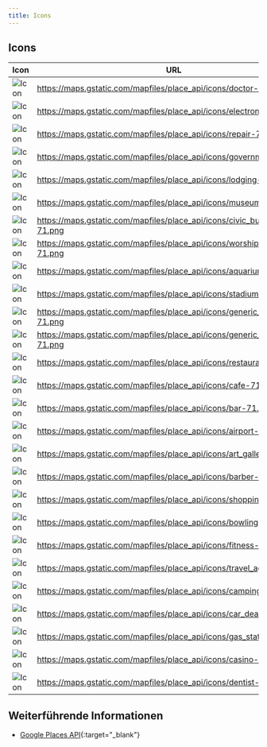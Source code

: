 ```yaml
---
title: Icons
---
```


## Icons

| Icon | URL |
|---|---|
| ![Icon](https://maps.gstatic.com/mapfiles/place_api/icons/doctor-71.png) | https://maps.gstatic.com/mapfiles/place_api/icons/doctor-71.png |
| ![Icon](https://maps.gstatic.com/mapfiles/place_api/icons/electronics-71.png) | https://maps.gstatic.com/mapfiles/place_api/icons/electronics-71.png |
| ![Icon](https://maps.gstatic.com/mapfiles/place_api/icons/repair-71.png) | https://maps.gstatic.com/mapfiles/place_api/icons/repair-71.png |
| ![Icon](https://maps.gstatic.com/mapfiles/place_api/icons/government-71.png) | https://maps.gstatic.com/mapfiles/place_api/icons/government-71.png |
| ![Icon](https://maps.gstatic.com/mapfiles/place_api/icons/lodging-71.png) | https://maps.gstatic.com/mapfiles/place_api/icons/lodging-71.png |
| ![Icon](https://maps.gstatic.com/mapfiles/place_api/icons/museum-71.png) | https://maps.gstatic.com/mapfiles/place_api/icons/museum-71.png |
| ![Icon](https://maps.gstatic.com/mapfiles/place_api/icons/civic_building-71.png) | https://maps.gstatic.com/mapfiles/place_api/icons/civic_building-71.png |
| ![Icon](https://maps.gstatic.com/mapfiles/place_api/icons/worship_general-71.png) | https://maps.gstatic.com/mapfiles/place_api/icons/worship_general-71.png |
| ![Icon](https://maps.gstatic.com/mapfiles/place_api/icons/aquarium-71.png) | https://maps.gstatic.com/mapfiles/place_api/icons/aquarium-71.png |
| ![Icon](https://maps.gstatic.com/mapfiles/place_api/icons/stadium-71.png) | https://maps.gstatic.com/mapfiles/place_api/icons/stadium-71.png |
| ![Icon](https://maps.gstatic.com/mapfiles/place_api/icons/generic_business-71.png) | https://maps.gstatic.com/mapfiles/place_api/icons/generic_business-71.png |
| ![Icon](https://maps.gstatic.com/mapfiles/place_api/icons/generic_recreational-71.png) | https://maps.gstatic.com/mapfiles/place_api/icons/generic_recreational-71.png |
| ![Icon](https://maps.gstatic.com/mapfiles/place_api/icons/restaurant-71.png) | https://maps.gstatic.com/mapfiles/place_api/icons/restaurant-71.png |
| ![Icon](https://maps.gstatic.com/mapfiles/place_api/icons/cafe-71.png) | https://maps.gstatic.com/mapfiles/place_api/icons/cafe-71.png |
| ![Icon](https://maps.gstatic.com/mapfiles/place_api/icons/bar-71.png) | https://maps.gstatic.com/mapfiles/place_api/icons/bar-71.png |
| ![Icon](https://maps.gstatic.com/mapfiles/place_api/icons/airport-71.png) | https://maps.gstatic.com/mapfiles/place_api/icons/airport-71.png |
| ![Icon](https://maps.gstatic.com/mapfiles/place_api/icons/art_gallery-71.png) | https://maps.gstatic.com/mapfiles/place_api/icons/art_gallery-71.png |
| ![Icon](https://maps.gstatic.com/mapfiles/place_api/icons/barber-71.png) | https://maps.gstatic.com/mapfiles/place_api/icons/barber-71.png |
| ![Icon](https://maps.gstatic.com/mapfiles/place_api/icons/shopping-71.png) | https://maps.gstatic.com/mapfiles/place_api/icons/shopping-71.png |
| ![Icon](https://maps.gstatic.com/mapfiles/place_api/icons/bowling-71.png) | https://maps.gstatic.com/mapfiles/place_api/icons/bowling-71.png |
| ![Icon](https://maps.gstatic.com/mapfiles/place_api/icons/fitness-71.png) | https://maps.gstatic.com/mapfiles/place_api/icons/fitness-71.png |
| ![Icon](https://maps.gstatic.com/mapfiles/place_api/icons/travel_agent-71.png) | https://maps.gstatic.com/mapfiles/place_api/icons/travel_agent-71.png |
| ![Icon](https://maps.gstatic.com/mapfiles/place_api/icons/camping-71.png) | https://maps.gstatic.com/mapfiles/place_api/icons/camping-71.png |
| ![Icon](https://maps.gstatic.com/mapfiles/place_api/icons/car_dealer-71.png) | https://maps.gstatic.com/mapfiles/place_api/icons/car_dealer-71.png |
| ![Icon](https://maps.gstatic.com/mapfiles/place_api/icons/gas_station-71.png) | https://maps.gstatic.com/mapfiles/place_api/icons/gas_station-71.png |
| ![Icon](https://maps.gstatic.com/mapfiles/place_api/icons/casino-71.png) | https://maps.gstatic.com/mapfiles/place_api/icons/casino-71.png |
| ![Icon](https://maps.gstatic.com/mapfiles/place_api/icons/dentist-71.png) | https://maps.gstatic.com/mapfiles/place_api/icons/dentist-71.png |

## Weiterführende Informationen

- [Google Places API](https://cloud.google.com/maps-platform/places/){:target="_blank"}
